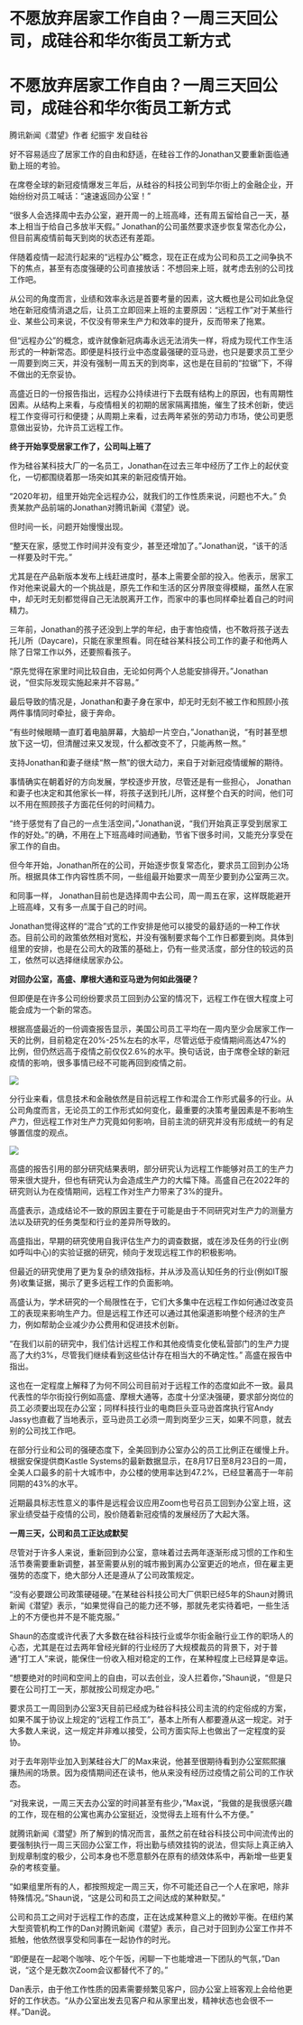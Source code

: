 # 不愿放弃居家工作自由？一周三天回公司，成硅谷和华尔街员工新方式

# 不愿放弃居家工作自由？一周三天回公司，成硅谷和华尔街员工新方式

腾讯新闻《潜望》作者 纪振宇 发自硅谷

好不容易适应了居家工作的自由和舒适，在硅谷工作的Jonathan又要重新面临通勤上班的考验。

在席卷全球的新冠疫情爆发三年后，从硅谷的科技公司到华尔街上的金融企业，开始纷纷对员工喊话：“速速返回办公室！”

“很多人会选择周中去办公室，避开周一的上班高峰，还有周五留给自己一天，基本上相当于给自己多放半天假。”
Jonathan的公司虽然要求逐步恢复常态化办公，但目前离疫情前每天到岗的状态还有差距。

伴随着疫情一起流行起来的“远程办公”概念，现在正在成为公司和员工之间争执不下的焦点，甚至有态度强硬的公司直接放话：不想回来上班，就考虑去别的公司找工作吧。

从公司的角度而言，业绩和效率永远是首要考量的因素，这大概也是公司如此急促地在新冠疫情消退之后，让员工立即回来上班的主要原因：“远程工作”对于某些行业、某些公司来说，不仅没有带来生产力和效率的提升，反而带来了拖累。

但“远程办公”的概念，或许就像新冠病毒永远无法消失一样，将成为现代工作生活形式的一种新常态。即便是科技行业中态度最强硬的亚马逊，也只是要求员工至少一周要到岗三天，并没有强制一周五天的到岗率，这也是在目前的“拉锯”下，不得不做出的无奈妥协。

高盛近日的一份报告指出，远程办公持续进行下去既有结构上的原因，也有周期性因素。从结构上来看，与疫情相关的初期的居家隔离措施，催生了技术创新，使远程工作变得可行和便捷；从周期上来看，过去两年紧张的劳动力市场，使公司更愿意做出妥协，允许员工远程工作。

**终于开始享受居家工作了，公司叫上班了**

作为硅谷某科技大厂的一名员工，Jonathan在过去三年中经历了工作上的起伏变化，一切都围绕着那一场突如其来的新冠疫情开始。

“2020年初，组里开始完全远程办公，就我们的工作性质来说，问题也不大。” 负责某款产品前端的Jonathan对腾讯新闻《潜望》说。

但时间一长，问题开始慢慢出现。

“整天在家，感觉工作时间并没有变少，甚至还增加了。”Jonathan说，“该干的活一样要及时干完。”

尤其是在产品新版本发布上线赶进度时，基本上需要全部的投入。他表示，居家工作对他来说最大的一个挑战是，原先工作和生活的区分界限变得模糊，虽然人在家中，却无时无刻都觉得自己无法脱离开工作，而家中的事也同样牵扯着自己的时间精力。

三年前，Jonathan的孩子还没到上学的年纪，由于害怕疫情，也不敢将孩子送去托儿所（Daycare)，只能在家里照看。同在硅谷某科技公司工作的妻子和他两人除了日常工作以外，还要照看孩子。

“原先觉得在家里时间比较自由，无论如何两个人总能安排得开。”Jonathan说，“但实际发现实施起来并不容易。”

最后导致的情况是，Jonathan和妻子身在家中，却无时无刻不被工作和照顾小孩两件事情同时牵扯，疲于奔命。

“有些时候眼睛一直盯着电脑屏幕，大脑却一片空白，”Jonathan说，“有时甚至想放下这一切，但清醒过来又发现，什么都改变不了，只能再熬一熬。”

支持Jonathan和妻子继续“熬一熬”的很大动力，来自于对新冠疫情缓解的期待。

事情确实在朝着好的方向发展，学校逐步开放，尽管还是有一些担心，
Jonathan和妻子也决定和其他家长一样，将孩子送到托儿所，这样整个白天的时间，他们可以不用在照顾孩子方面花任何的时间精力。

“终于感觉有了自己的一点生活空间，”Jonathan说，“我们开始真正享受到居家工作的好处。”的确，不用在上下班高峰时间通勤，节省下很多时间，又能充分享受在家工作的自由。

但今年开始，Jonathan所在的公司，开始逐步恢复常态化，要求员工回到办公场所。根据具体工作内容性质不同，一些组最开始要求一周至少要到办公室两三次。

和同事一样， Jonathan目前也是选择周中去公司，周一周五在家，这样既能避开上班高峰，又有多一点属于自己的时间。

Jonathan觉得这样的“混合”式的工作安排是他可以接受的最舒适的一种工作状态。目前公司的政策依然相对宽松，并没有强制要求每个工作日都要到岗。具体到组里的安排，也是在公司大的政策的基础上，仍有一些灵活度，部分住的较远的员工，依然可以选择继续居家办公。

**对回办公室，高盛、摩根大通和亚马逊为何如此强硬？**

但即便是在许多公司纷纷要求员工回到办公室的情况下，远程工作在很大程度上可能会成为一个新的常态。

根据高盛最近的一份调查报告显示，美国公司员工平均在一周内至少会居家工作一天的比例，目前稳定在20%-25%左右的水平，尽管远低于疫情期间高达47%的比例，但仍然远高于疫情之前仅仅2.6%的水平。换句话说，由于席卷全球的新冠疫情的影响，很多事情已经不可能再回到疫情之前。

![](https://inews.gtimg.com/news_bt/OxsvPlPYJD0nARUn3OkE9Z-qPJHhhTQO1jlEToXYGeUw8AA/1000)

分行业来看，信息技术和金融依然是目前远程工作和混合工作形式最多的行业。从公司角度而言，无论员工的工作形式如何变化，最重要的决策考量因素是不影响生产力，但远程工作对生产力究竟如何影响，目前主流的研究并没有形成统一的有足够置信度的观点。

![](https://inews.gtimg.com/news_bt/Oww1A08DRzdSfOepbgvT8ecqatAXbz0yx_XJETdicxDNoAA/1000)

高盛的报告引用的部分研究结果表明，部分研究认为远程工作能够对员工的生产力带来很大提升，但也有研究认为会造成生产力的大幅下降。高盛自己在2022年的研究则认为在疫情期间，远程工作对生产力带来了3%的提升。

高盛表示，造成结论不一致的原因主要在于可能是由于不同研究对生产力的测量方法以及研究的任务类型和行业的差异所导致的。

高盛指出，早期的研究使用自我评估生产力的调查数据，或在涉及任务的行业(例如呼叫中心)的实验证据的研究，倾向于发现远程工作的积极影响。

但最近的研究使用了更为复杂的绩效指标，并从涉及高认知任务的行业(例如IT服务)收集证据，揭示了更多远程工作的负面影响。

高盛认为，学术研究的一个局限性在于，它们大多集中在远程工作如何通过改变员工的表现来影响生产力。但是远程工作还可以通过其他渠道影响整个经济的生产力，例如帮助企业减少办公费用和促进技术创新。

“在我们以前的研究中，我们估计远程工作和其他疫情变化使私营部门的生产力提高了大约3%，尽管我们继续看到这些估计存在相当大的不确定性。” 高盛在报告中指出。

这也在一定程度上解释了为何不同公司目前对于远程工作的态度如此不一致。最具代表性的华尔街投行例如高盛、摩根大通等，态度十分坚决强硬，要求部分岗位的员工必须要出现在办公室；同样科技行业的电商巨头亚马逊首席执行官Andy
Jassy也直截了当地表示，亚马逊员工必须一周到岗至少三天，如果不同意，就去别的公司找工作吧。

在部分行业和公司的强硬态度下，全美回到办公室办公的员工比例正在缓慢上升。根据安保提供商Kastle
Systems的最新数据显示，在8月17日至8月23日的一周，全美人口最多的前十大城市中，办公楼的使用率达到47.2%，已经显著高于一年前同期的43%的水平。

近期最具标志性意义的事件是远程会议应用Zoom也号召员工回到办公室上班，这家业绩受益于疫情的公司，股价随着新冠疫情的发展经历了大起大落。

**一周三天，公司和员工正达成默契**

尽管对于许多人来说，重新回到办公室，意味着过去两年逐渐形成习惯的工作和生活节奏需要重新调整，甚至需要从别的城市搬到离办公室更近的地点，但在雇主更强势的态度下，绝大部分人还是遵从了公司政策规定。

“没有必要跟公司政策硬碰硬。”在某硅谷科技公司大厂供职已经5年的Shaun对腾讯新闻《潜望》表示，“如果觉得自己的能力还不够，那就先老实待着吧，一些生活上的不方便也并不是不能克服。”

Shaun的态度或许代表了大多数在硅谷科技行业或华尔街金融行业工作的职场人的心态，尤其是在过去两年曾经光鲜的行业经历了大规模裁员的背景下，对于普通“打工人”来说，能保住一份收入相对稳定的工作，在某种程度上已经算是幸运。

“想要绝对的时间和空间上的自由，可以去创业，没人拦着你，”Shaun说，“但是只要在公司打工一天，那就按公司规定办吧。”

要求员工一周回到办公室3天目前已经成为硅谷科技公司主流的约定俗成的方案，如果不属于协议上规定的“远程工作员工”，基本上所有人都要遵从这一规定。对于大多数人来说，这一规定并非难以接受，公司方面实际上也做出了一定程度的妥协。

对于去年刚毕业加入到某硅谷大厂的Max来说，他甚至很期待看到办公室熙熙攘攘热闹的场景。因为疫情期间还在读书，他从来没有经历过疫情之前公司的工作状态。

“对我来说，一周三天去办公室的时间甚至有些少，”Max说，“我做的是我很感兴趣的工作，现在租的公寓也离办公室挺近，没觉得去上班有什么不方便。”

就腾讯新闻《潜望》所了解到的情况而言，虽然之前在硅谷科技公司中间流传出的要强制执行一周三天回办公室工作，将出勤与绩效挂钩的说法，但实际上真正纳入到规章制度的极少，公司本身也不愿意额外在原有的绩效体系中，再新增一些更复杂的考核变量。

“如果组里所有的人，都按照规定一周三天，你不可能还自己一个人在家吧，除非特殊情况。”Shaun说，“这是公司和员工之间达成的某种默契。”

公司和员工之间对于远程工作的态度，正在达成某种意义上的微妙平衡。在纽约某大型资管机构工作的Dan对腾讯新闻《潜望》表示，自己对于回到办公室工作并不抵触，他依然很享受和同事在一起协作的时光。

“即便是在一起喝个咖啡、吃个午饭，闲聊一下也能增进一下团队的气氛，”Dan说，“这个是无数次Zoom会议都替代不了的。”

Dan表示，由于他工作性质的因素需要频繁见客户，回办公室上班客观上会给他更好的工作状态。“从办公室出发去见客户和从家里出发，精神状态也会很不一样。”Dan说。

